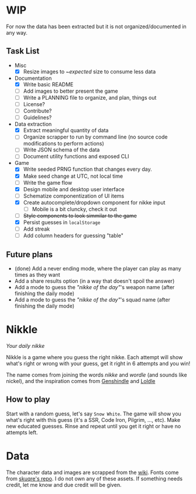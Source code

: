 # WIP

For now the data has been extracted but it is not organized/documented in any way.

## Task List

- Misc
    - [x] Resize images to _~expected_ size to consume less data
- Documentation
    - [x] Write basic README
    - [ ] Add images to better present the game
    - [ ] Write a PLANNING file to organize, and plan, things out
    - [ ] License?
    - [ ] Contribute?
    - [ ] Guidelines?
- Data extraction
    - [x] Extract meaningful quantity of data
    - [ ] Organize scrapper to run by command line (no source code modifications to perform actions)
    - [ ] Write JSON schema of the data
    - [ ] Document utility functions and exposed CLI
- Game
    - [x] Write seeded PRNG function that changes every day.
    - [x] Make seed change at UTC, not local time
    - [ ] Write the game flow
    - [x] Design mobile and desktop user interface
    - [ ] Schematize componentization of UI items
    - [x] Create autocomplete/dropdown component for nikke input
      - [ ] Mobile is a bit cluncky, check it out
    - [ ] ~~Style components to look simmilar to the game~~
    - [x] Persist guesses in `localStorage`
    - [ ] Add streak
    - [ ] Add column headers for guessing "table"

## Future plans

- (done) Add a never ending mode, where the player can play as many times as they want
- Add a share results option (in a way that doesn't spoil the answer)
- Add a mode to guess the _"nikke of the day"_'s weapon name (after finishing the daily mode)
- Add a mode to guess the _"nikke of the day"_'s squad name (after finishing the daily mode)

# Nikkle

*Your daily nikke*

Nikkle is a game where you guess the right nikke. Each attempt will show what's right or wrong with your guess, get it right in 6 attempts and you win!

The name comes from joining the words *nikke* and *wordle* (and sounds like nickel), and the inspiration comes from [Genshindle](https://us.genshindle.com) and [Loldle](https://loldle.net)

## How to play

Start with a random guess, let's say `Snow White`. The game will show you what's right with this guess (it's a SSR, Code Iron, Pilgrim, ..., etc). Make new educated guesses. Rinse and repeat until you get it right or have no attempts left.

# Data

The character data and images are scrapped from the [wiki](https://nikke-goddess-of-victory-international.fandom.com/wiki/Home).
Fonts come from [skuqre's repo](https://github.com/skuqre/nikke-font-generator).
I do not own any of these assets. If something needs credit, let me know and due credit will be given.
